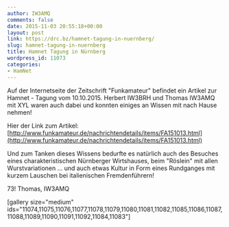 ```yaml
---
author: IW3AMQ
comments: false
date: 2015-11-03 20:55:18+00:00
layout: post
link: https://drc.bz/hamnet-tagung-in-nuernberg/
slug: hamnet-tagung-in-nuernberg
title: Hamnet Tagung in Nürnberg
wordpress_id: 11073
categories:
- HamNet
---
```


Auf der Internetseite der Zeitschrift "Funkamateur" befindet ein Artikel zur Hamnet - Tagung vom 10.10.2015. Herbert IW3BRH und Thomas IW3AMQ mit XYL waren auch dabei und konnten einiges an Wissen mit nach Hause nehmen!

Hier der Link zum Artikel: [http://www.funkamateur.de/nachrichtendetails/items/FA151013.html](http://www.funkamateur.de/nachrichtendetails/items/FA151013.html)

Und zum Tanken dieses Wissens bedurfte es natürlich auch des Besuches eines charakteristischen Nürnberger Wirtshauses, beim "Röslein" mit allen Wurstvariationen ... und auch etwas Kultur in Form eines Rundganges mit kurzem Lauschen bei italienischen Fremdenführern!

73! Thomas, IW3AMQ

[gallery size="medium" ids="11074,11075,11076,11077,11078,11079,11080,11081,11082,11085,11086,11087,11088,11089,11090,11091,11092,11084,11083"]
